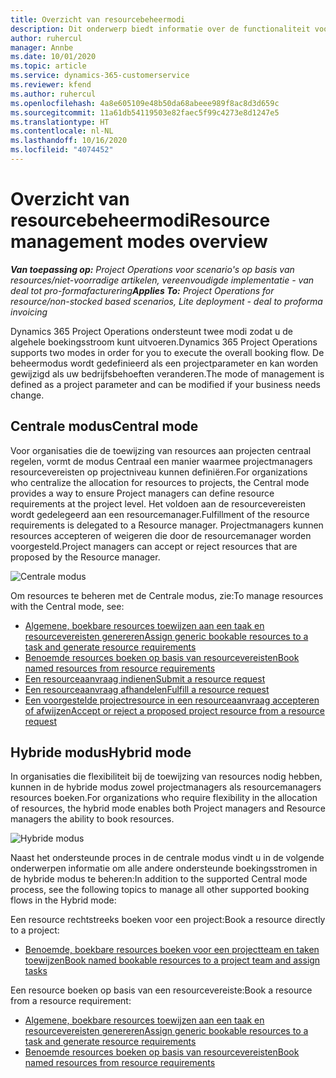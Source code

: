 ```yaml
---
title: Overzicht van resourcebeheermodi
description: Dit onderwerp biedt informatie over de functionaliteit voor resourcebeheer in Dynamics 365 Project Operations.
author: ruhercul
manager: Annbe
ms.date: 10/01/2020
ms.topic: article
ms.service: dynamics-365-customerservice
ms.reviewer: kfend
ms.author: ruhercul
ms.openlocfilehash: 4a8e605109e48b50da68abeee989f8ac8d3d659c
ms.sourcegitcommit: 11a61db54119503e82faec5f99c4273e8d1247e5
ms.translationtype: HT
ms.contentlocale: nl-NL
ms.lasthandoff: 10/16/2020
ms.locfileid: "4074452"
---
```

# <a name="resource-management-modes-overview"></a><span data-ttu-id="e28fe-103">Overzicht van resourcebeheermodi</span><span class="sxs-lookup"><span data-stu-id="e28fe-103">Resource management modes overview</span></span>

<span data-ttu-id="e28fe-104">_**Van toepassing op:** Project Operations voor scenario's op basis van resources/niet-voorradige artikelen, vereenvoudigde implementatie - van deal tot pro-formafacturering_</span><span class="sxs-lookup"><span data-stu-id="e28fe-104">_**Applies To:** Project Operations for resource/non-stocked based scenarios, Lite deployment - deal to proforma invoicing_</span></span>


<span data-ttu-id="e28fe-105">Dynamics 365 Project Operations ondersteunt twee modi zodat u de algehele boekingsstroom kunt uitvoeren.</span><span class="sxs-lookup"><span data-stu-id="e28fe-105">Dynamics 365 Project Operations supports two modes in order for you to execute the overall booking flow.</span></span> <span data-ttu-id="e28fe-106">De beheermodus wordt gedefinieerd als een projectparameter en kan worden gewijzigd als uw bedrijfsbehoeften veranderen.</span><span class="sxs-lookup"><span data-stu-id="e28fe-106">The mode of management is defined as a project parameter and can be modified if your business needs change.</span></span>    

## <a name="central-mode"></a><span data-ttu-id="e28fe-107">Centrale modus</span><span class="sxs-lookup"><span data-stu-id="e28fe-107">Central mode</span></span>
<span data-ttu-id="e28fe-108">Voor organisaties die de toewijzing van resources aan projecten centraal regelen, vormt de modus Centraal een manier waarmee projectmanagers resourcevereisten op projectniveau kunnen definiëren.</span><span class="sxs-lookup"><span data-stu-id="e28fe-108">For organizations who centralize the allocation for resources to projects, the Central mode provides a way to ensure Project managers can define resource requirements at the project level.</span></span> <span data-ttu-id="e28fe-109">Het voldoen aan de resourcevereisten wordt gedelegeerd aan een resourcemanager.</span><span class="sxs-lookup"><span data-stu-id="e28fe-109">Fulfillment of the resource requirements is delegated to a Resource manager.</span></span> <span data-ttu-id="e28fe-110">Projectmanagers kunnen resources accepteren of weigeren die door de resourcemanager worden voorgesteld.</span><span class="sxs-lookup"><span data-stu-id="e28fe-110">Project managers can accept or reject resources that are proposed by the Resource manager.</span></span>

![Centrale modus](./media/resource-management-central.png)

<span data-ttu-id="e28fe-112">Om resources te beheren met de Centrale modus, zie:</span><span class="sxs-lookup"><span data-stu-id="e28fe-112">To manage resources with the Central mode, see:</span></span>

- [<span data-ttu-id="e28fe-113">Algemene, boekbare resources toewijzen aan een taak en resourcevereisten genereren</span><span class="sxs-lookup"><span data-stu-id="e28fe-113">Assign generic bookable resources to a task and generate resource requirements</span></span>](https://docs.microsoft.com/dynamics365/project-service/assign-generic-bookable-resource)
- [<span data-ttu-id="e28fe-114">Benoemde resources boeken op basis van resourcevereisten</span><span class="sxs-lookup"><span data-stu-id="e28fe-114">Book named resources from resource requirements</span></span>](https://docs.microsoft.com/dynamics365/project-service/book-named-resource)
- [<span data-ttu-id="e28fe-115">Een resourceaanvraag indienen</span><span class="sxs-lookup"><span data-stu-id="e28fe-115">Submit a resource request</span></span>](https://docs.microsoft.com/dynamics365/project-service/submit-resource-request)
- [<span data-ttu-id="e28fe-116">Een resourceaanvraag afhandelen</span><span class="sxs-lookup"><span data-stu-id="e28fe-116">Fulfill a resource request</span></span>](https://docs.microsoft.com/dynamics365/project-service/resource-management-fulfill-requests)
- [<span data-ttu-id="e28fe-117">Een voorgestelde projectresource in een resourceaanvraag accepteren of afwijzen</span><span class="sxs-lookup"><span data-stu-id="e28fe-117">Accept or reject a proposed project resource from a resource request</span></span>](https://docs.microsoft.com/dynamics365/project-service/accept-reject-proposed-resource)

## <a name="hybrid-mode"></a><span data-ttu-id="e28fe-118">Hybride modus</span><span class="sxs-lookup"><span data-stu-id="e28fe-118">Hybrid mode</span></span>
<span data-ttu-id="e28fe-119">In organisaties die flexibiliteit bij de toewijzing van resources nodig hebben, kunnen in de hybride modus zowel projectmanagers als resourcemanagers resources boeken.</span><span class="sxs-lookup"><span data-stu-id="e28fe-119">For organizations who require flexibility in the allocation of resources, the hybrid mode enables both Project managers and Resource managers the ability to book resources.</span></span>

![Hybride modus](./media/resource-management-hybrid.png)

<span data-ttu-id="e28fe-121">Naast het ondersteunde proces in de centrale modus vindt u in de volgende onderwerpen informatie om alle andere ondersteunde boekingsstromen in de hybride modus te beheren:</span><span class="sxs-lookup"><span data-stu-id="e28fe-121">In addition to the supported Central mode process, see the following topics to manage all other supported booking flows in the Hybrid mode:</span></span>

<span data-ttu-id="e28fe-122">Een resource rechtstreeks boeken voor een project:</span><span class="sxs-lookup"><span data-stu-id="e28fe-122">Book a resource directly to a project:</span></span>
- [<span data-ttu-id="e28fe-123">Benoemde, boekbare resources boeken voor een projectteam en taken toewijzen</span><span class="sxs-lookup"><span data-stu-id="e28fe-123">Book named bookable resources to a project team and assign tasks</span></span>](https://docs.microsoft.com/dynamics365/project-service/assign-named-bookable-resource)

<span data-ttu-id="e28fe-124">Een resource boeken op basis van een resourcevereiste:</span><span class="sxs-lookup"><span data-stu-id="e28fe-124">Book a resource from a resource requirement:</span></span>
- [<span data-ttu-id="e28fe-125">Algemene, boekbare resources toewijzen aan een taak en resourcevereisten genereren</span><span class="sxs-lookup"><span data-stu-id="e28fe-125">Assign generic bookable resources to a task and generate resource requirements</span></span>](https://docs.microsoft.com/dynamics365/project-service/assign-generic-bookable-resource)
- [<span data-ttu-id="e28fe-126">Benoemde resources boeken op basis van resourcevereisten</span><span class="sxs-lookup"><span data-stu-id="e28fe-126">Book named resources from resource requirements</span></span>](https://docs.microsoft.com/dynamics365/project-service/book-named-resource)
